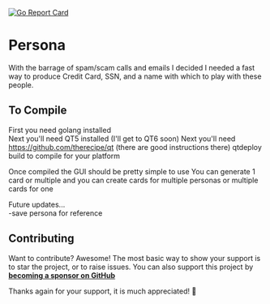[![Go Report Card](https://goreportcard.com/report/github.com/fizzywhizbang/persona)](https://goreportcard.com/report/github.com/fizzywhizbang/persona)

# Persona
With the barrage of spam/scam calls and emails I decided I needed a fast way to produce Credit Card, SSN, and a name with which to play with these people.

## To Compile
First you need golang installed<br>
Next you'll need QT5 installed (I'll get to QT6 soon)
Next you'll need https://github.com/therecipe/qt (there are good instructions there)
qtdeploy build to compile for your platform

Once compiled the GUI should be pretty simple to use
You can generate 1 card or multiple and you can create cards for multiple personas or multiple cards for one



Future updates...<br>
-save persona for reference<br>

## Contributing

Want to contribute? Awesome! The most basic way to show your support is to star
the project, or to raise issues. You can also support this project by
[**becoming a sponsor on GitHub**](https://github.com/sponsors/fizzywhizbang)

Thanks again for your support, it is much appreciated! :pray:
